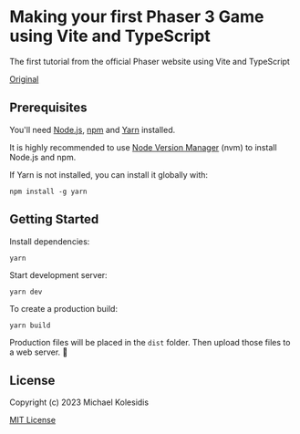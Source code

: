 # Making your first Phaser 3 Game using Vite and TypeScript

The first tutorial from the official Phaser website using Vite and TypeScript

[Original](https://phaser.io/tutorials/making-your-first-phaser-3-game)

## Prerequisites

You'll need [Node.js](https://nodejs.org/en/), [npm](https://www.npmjs.com/) and [Yarn](https://classic.yarnpkg.com/lang/en/) installed.

It is highly recommended to use [Node Version Manager](https://github.com/nvm-sh/nvm) (nvm) to install Node.js and npm.

If Yarn is not installed, you can install it globally with:

```
npm install -g yarn
```

## Getting Started

Install dependencies:

```
yarn
```

Start development server:

```
yarn dev
```

To create a production build:

```
yarn build
```

Production files will be placed in the `dist` folder. Then upload those files to a web server. 🎉

## License

Copyright (c) 2023 Michael Kolesidis

[MIT License](https://github.com/ourcade/phaser3-vite-template/blob/master/LICENSE)
